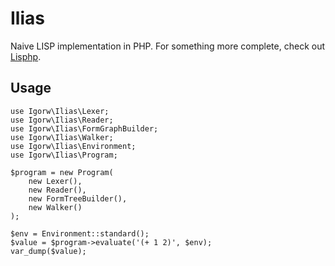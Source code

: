 # Ilias

Naive LISP implementation in PHP. For something more complete, check out
[Lisphp](https://github.com/lisphp/lisphp).

## Usage

    use Igorw\Ilias\Lexer;
    use Igorw\Ilias\Reader;
    use Igorw\Ilias\FormGraphBuilder;
    use Igorw\Ilias\Walker;
    use Igorw\Ilias\Environment;
    use Igorw\Ilias\Program;

    $program = new Program(
        new Lexer(),
        new Reader(),
        new FormTreeBuilder(),
        new Walker()
    );

    $env = Environment::standard();
    $value = $program->evaluate('(+ 1 2)', $env);
    var_dump($value);
